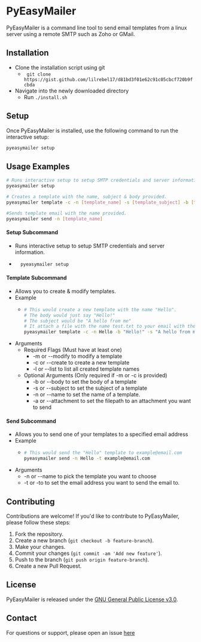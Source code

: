 # PyEasyMailer

PyEasyMailer is a command line tool to send email templates from a linux server using a remote SMTP such as Zoho or GMail. 

## Installation

- Clone the installation script using git
  - ``` git clone https://gist.github.com/lilrebel17/d81bd3f01e62c91c05cbcf720b9fcbda```
- Navigate into the newly downloaded directory
  - Run ```./install.sh```


## Setup

Once PyEasyMailer is installed, use the following command to run the interactive setup:

```bash
pyeasymailer setup
```

## Usage Examples
```bash
# Runs interactive setup to setup SMTP credentials and server information
pyeasymailer setup

# Creates a template with the name, subject & body provided.
pyeasymailer template -c -n [template_name] -s [template_subject] -b [template_body] 

#Sends template email with the name provided.
pyeasymailer send -n [template_name] 
```


#### Setup Subcommand
- Runs interactive setup to setup SMTP credentials and server information.
- ```bash
    pyeasymailer setup
    ``` 

#### Template Subcommand
- Allows you to create & modify templates.
- Example
  - ```bash
    # This would create a new template with the name "Hello".
    # The body would just say "Hello!"
    # The subject would be "A hello from me"
    # It attach a file with the name test.txt to your email with the contents of /home/you/test.txt
    pyeasymailer template -c -n Hello -b "Hello!" -s "A hello from me" -a '/home/you/test.txt'
    ```
- Arguments
  - Required Flags (Must have at least one)
    - -m or --modify to modify a template
    - -c or --create to create a new template
    - -l or --list to list all created template names
  - Optional Arguments (Only required if -m or -c is provided)
    - -b or --body to set the body of a template
    - -s or --subject to set the subject of a template
    - -n or --name to set the name of a template.
    - -a or --attachment to set the filepath to an attachment you want to send

#### Send Subcommand
- Allows you to send one of your templates to a specified email address
- Example
  - ```bash
    # This would send the "Hello" template to example@email.com
    pyeasymailer send -n Hello -t example@email.com
    ```
- Arguments
  - -n or --name to pick the template you want to choose
  - -t or -to to set the email address you want to send the email to.

## Contributing

Contributions are welcome! If you'd like to contribute to PyEasyMailer, please follow these steps:

1. Fork the repository.
2. Create a new branch (`git checkout -b feature-branch`).
3. Make your changes.
4. Commit your changes (`git commit -am 'Add new feature'`).
5. Push to the branch (`git push origin feature-branch`).
6. Create a new Pull Request.

## License

PyEasyMailer is released under the [GNU General Public License v3.0](LICENSE).

## Contact

For questions or support, please open an issue [here](https://github.com/lilrebel17/pyeasymailer/issues)

